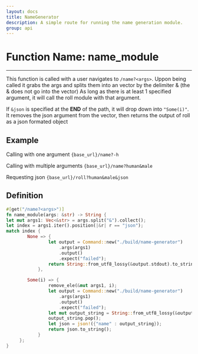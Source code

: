 ```yaml
---
layout: docs
title: NameGenerator
description: A simple route for running the name generation module.
group: api
---
```


# Function Name: name_module

---

This function is called with a user navigates to `/name?<args>`.
Uppon being called it grabs the args and splits them into an vector
by the delimiter & (the & does not go into the vector)
As long as there is at least 1 specified argument, it will call
the roll module with that argument.

If `&json` is specified at the **END** of the path, it will drop down into
`"Some(i)"`. It removes the json argument from the vector, then returns
the output of roll as a json formated object

## Example

Calling with one argument `{base_url}/name?-h`

Calling with multiple arguments `{base_url}/name?human&male`

Requesting json `{base_url}/roll?human&male&json`

## Definition

````rust
#[get("/name?<args>")]
fn name_module(args: &str) -> String {
let mut args1: Vec<&str> = args.split("&").collect();
let index = args1.iter().position(|&r| r == "json");
match index {
        None => {
                let output = Command::new("./build/name-generator")
                    .args(args1)
                    .output()
                    .expect("failed");
                return String::from_utf8_lossy(&output.stdout).to_string();
            },

        Some(i) => {
                remove_ele(&mut args1, i);
                let output = Command::new("./build/name-generator")
                    .args(args1)
                    .output()
                    .expect("failed");
                let mut output_string = String::from_utf8_lossy(&output.stdout).to_string();
                output_string.pop();
                let json = json!({"name" : output_string});
                return json.to_string();
            }
     };
}
````
